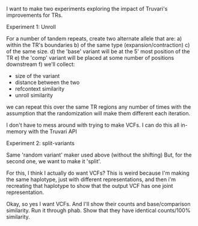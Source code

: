 I want to make two experiments exploring the impact of Truvari's improvements for TRs.

Experiment 1: Unroll

For a number of tandem repeats, create two alternate allele that are:
a) within the TR's boundaries
b) of the same type (expansion/contraction)
c) of the same size.
d) the 'base' variant will be at the 5' most position of the TR
e) the 'comp' variant will be placed at some number of positions downstream
f) we'll collect:
- size of the variant
- distance between the two
- refcontext similarity
- unroll similarity

we can repeat this over the same TR regions any number of times with the assumption that the
randomization will make them different each iteration.

I don't have to mess around with trying to make VCFs. I can do this all in-memory with the Truvari API


Experiment 2: split-variants

Same 'random variant' maker used above (without the shifting)
But, for the second one, we want to make it 'split'.

For this, I think I actually do want VCFs? This is weird because I'm making the same haplotype, just with different
representations, and then i'm recreating that haplotype to show that the output VCF has one joint representation.

Okay, so yes I want VCFs.
And I'll show their counts and base/comparison similarity. Run it through phab. Show that they have identical
counts/100% similarity.


